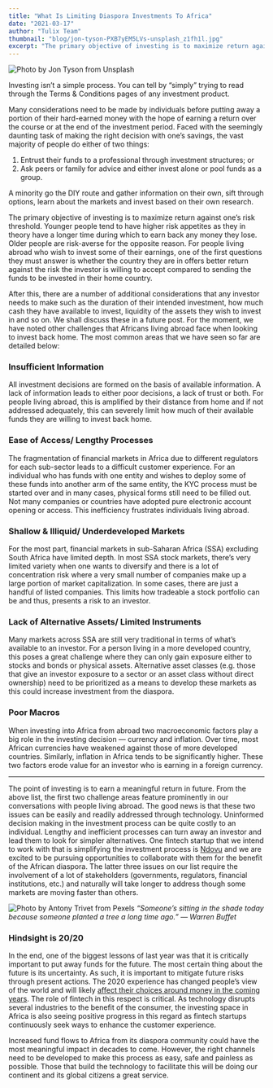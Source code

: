 ```yaml
---
title: "What Is Limiting Diaspora Investments To Africa"
date: "2021-03-17"
author: "Tulix Team"
thumbnail: "blog/jon-tyson-PXB7yEM5LVs-unsplash_z1fh1l.jpg"
excerpt: "The primary objective of investing is to maximize return against one’s risk threshold. "
---
```


![Photo by Jon Tyson from Unsplash](https://res.cloudinary.com/tulix/image/upload/w_717,c_fill/v1669378980/blog/jon-tyson-PXB7yEM5LVs-unsplash_z1fh1l.jpg "Image of person's shoes with arrows pointing in different directions.")

Investing isn’t a simple process. You can tell by “simply” trying to read through the Terms & Conditions pages of any investment product.

Many considerations need to be made by individuals before putting away a portion of their hard-earned money with the hope of earning a return over the course or at the end of the investment period. Faced with the seemingly daunting task of making the right decision with one’s savings, the vast majority of people do either of two things:

1. Entrust their funds to a professional through investment structures; or
2. Ask peers or family for advice and either invest alone or pool funds as a group.

A minority go the DIY route and gather information on their own, sift through options, learn about the markets and invest based on their own research.

The primary objective of investing is to maximize return against one’s risk threshold. Younger people tend to have higher risk appetites as they in theory have a longer time during which to earn back any money they lose. Older people are risk-averse for the opposite reason. For people living abroad who wish to invest some of their earnings, one of the first questions they must answer is whether the country they are in offers better return against the risk the investor is willing to accept compared to sending the funds to be invested in their home country.

After this, there are a number of additional considerations that any investor needs to make such as the duration of their intended investment, how much cash they have available to invest, liquidity of the assets they wish to invest in and so on. We shall discuss these in a future post. For the moment, we have noted other challenges that Africans living abroad face when looking to invest back home. The most common areas that we have seen so far are detailed below:

### Insufficient Information

All investment decisions are formed on the basis of available information. A lack of information leads to either poor decisions, a lack of trust or both. For people living abroad, this is amplified by their distance from home and if not addressed adequately, this can severely limit how much of their available funds they are willing to invest back home.

### Ease of Access/ Lengthy Processes

The fragmentation of financial markets in Africa due to different regulators for each sub-sector leads to a difficult customer experience. For an individual who has funds with one entity and wishes to deploy some of these funds into another arm of the same entity, the KYC process must be started over and in many cases, physical forms still need to be filled out. Not many companies or countries have adopted pure electronic account opening or access. This inefficiency frustrates individuals living abroad.

### Shallow & Illiquid/ Underdeveloped Markets

For the most part, financial markets in sub-Saharan Africa (SSA) excluding South Africa have limited depth. In most SSA stock markets, there’s very limited variety when one wants to diversify and there is a lot of concentration risk where a very small number of companies make up a large portion of market capitalization. In some cases, there are just a handful of listed companies. This limits how tradeable a stock portfolio can be and thus, presents a risk to an investor.

### Lack of Alternative Assets/ Limited Instruments

Many markets across SSA are still very traditional in terms of what’s available to an investor. For a person living in a more developed country, this poses a great challenge where they can only gain exposure either to stocks and bonds or physical assets. Alternative asset classes (e.g. those that give an investor exposure to a sector or an asset class without direct ownership) need to be prioritized as a means to develop these markets as this could increase investment from the diaspora.

### Poor Macros

When investing into Africa from abroad two macroeconomic factors play a big role in the investing decision — currency and inflation. Over time, most African currencies have weakened against those of more developed countries. Similarly, inflation in Africa tends to be significantly higher. These two factors erode value for an investor who is earning in a foreign currency.

---

The point of investing is to earn a meaningful return in future. From the above list, the first two challenge areas feature prominently in our conversations with people living abroad. The good news is that these two issues can be easily and readily addressed through technology. Uninformed decision making in the investment process can be quite costly to an individual. Lengthy and inefficient processes can turn away an investor and lead them to look for simpler alternatives. One fintech startup that we intend to work with that is simplifying the investment process is [Ndovu](https://ndovu.co/ "Link to Ndovu website") and we are excited to be pursuing opportunities to collaborate with them for the benefit of the African diaspora. The latter three issues on our list require the involvement of a lot of stakeholders (governments, regulators, financial institutions, etc.) and naturally will take longer to address though some markets are moving faster than others.

![Photo by Antony Trivet from Pexels](https://res.cloudinary.com/tulix/image/upload/w_717,c_fill/v1669378641/blog/pexels-antony-trivet-6056387_qqvve4.jpg "Image of a lone tree with sunset in the background.")
_“Someone’s sitting in the shade today because someone planted a tree a long time ago.” — Warren Buffet_

### Hindsight is 20/20

In the end, one of the biggest lessons of last year was that it is critically important to put away funds for the future. The most certain thing about the future is its uncertainty. As such, it is important to mitigate future risks through present actions. The 2020 experience has changed people’s view of the world and will likely [affect their choices around money in the coming years](https://tulixapp.medium.com/will-covid-19-change-how-african-migrants-invest-back-home-b0943b7b4b62 "Link to Tulix blog article"). The role of fintech in this respect is critical. As technology disrupts several industries to the benefit of the consumer, the investing space in Africa is also seeing positive progress in this regard as fintech startups continuously seek ways to enhance the customer experience.

Increased fund flows to Africa from its diaspora community could have the most meaningful impact in decades to come. However, the right channels need to be developed to make this process as easy, safe and painless as possible. Those that build the technology to facilitate this will be doing our continent and its global citizens a great service.
